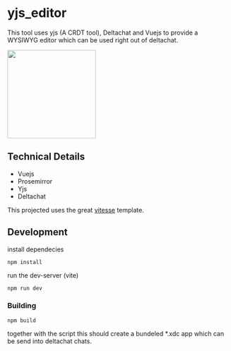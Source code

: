 # yjs_editor
This tool uses yjs (A CRDT tool), Deltachat and Vuejs to provide a WYSIWYG editor which can be used right out of deltachat.

<img width=200 src=https://user-images.githubusercontent.com/9800740/170771692-4f7c5d88-b5da-498d-9767-889de139d997.png>


## Technical Details
- Vuejs
- Prosemirror
- Yjs
- Deltachat

This projected uses the great [vitesse](https://github.com/antfu/vitesse) template.

## Development

install dependecies 
```
npm install
```
run the dev-server (vite)
```
npm run dev
```

### Building
```
npm build
```
together with the script this should create a bundeled *.xdc app which can be send into deltachat chats.
